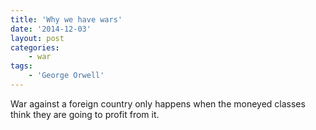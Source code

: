 ```yaml
---
title: 'Why we have wars'
date: '2014-12-03'
layout: post
categories:
    - war
tags:
    - 'George Orwell'
---
```


War against a foreign country only happens when the moneyed classes think they are going to profit from it.